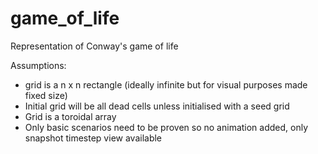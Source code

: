 # game_of_life
Representation of Conway's game of life

Assumptions:
- grid is a n x n rectangle (ideally infinite but for visual purposes made fixed size)
- Initial grid will be all dead cells unless initialised with a seed grid
- Grid is a toroidal array
- Only basic scenarios need to be proven so no animation added, only snapshot timestep view available

